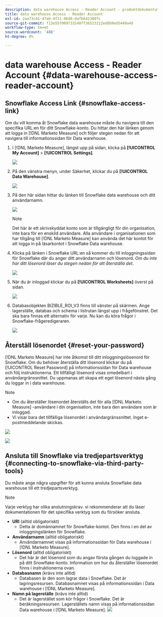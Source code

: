 ```yaml
---
description: data warehouse Access - Reader Account - produktdokumentation
title: data warehouse Access - Reader Account
exl-id: 2aa73c41-47ab-4f11-96d8-dafb642308fc
source-git-commit: f13e55f009f33140ff36523212ed8b9ed5449a4d
workflow-type: tm+mt
source-wordcount: '488'
ht-degree: 0%

---
```


# data warehouse Access - Reader Account {#data-warehouse-access-reader-account}

## Snowflake Access Link {#snowflake-access-link}

Om du vill komma åt Snowflake data warehouse måste du navigera till den specifika URL:en för ditt Snowflake-konto. Du hittar den här länken genom att logga in [!DNL Marketo Measure] och följer stegen nedan för att navigera till informationssidan för Data warehouse.

1. I [!DNL Marketo Measure], längst upp på sidan, klicka på **[!UICONTROL My Account]** > **[!UICONTROL Settings]**.

   ![](assets/data-warehouse-access-reader-account-1.png)

1. På den vänstra menyn, under Säkerhet, klickar du på **[!UICONTROL Data Warehouse]**.

   ![](assets/data-warehouse-access-reader-account-2.png)

1. På den här sidan hittar du länken till Snowflake data warehouse och ditt användarnamn.

   ![](assets/data-warehouse-access-reader-account-3.png)

   >[!NOTE]
   >
   >Det här är ett skrivskyddat konto som är tillgängligt för din organisation, inte bara för en enskild användare. Alla användare i organisationen som har tillgång till [!DNL Marketo Measure] kan använda det här kontot för att logga in på läsarkontot i Snowflake Data warehouse.

1. Klicka på länken i Snowflake URL:en så kommer du till inloggningssidan för Snowflake där du anger ditt användarnamn och lösenord. _Om du inte har ditt lösenord läser du stegen nedan för att återställa det_.

   ![](assets/data-warehouse-access-reader-account-4.png)

1. När du är inloggad klickar du på **[!UICONTROL Worksheets]** överst på sidan.

   ![](assets/data-warehouse-access-reader-account-5.png)

1. Databasobjekten BIZIBLE_ROI_V3 finns till vänster på skärmen. Ange lagerställe, databas och schema i listrutan längst upp i frågefönstret. Det ska bara finnas ett alternativ för varje. Nu kan du köra frågor i Snowflake-frågeredigeraren.

   ![](assets/data-warehouse-access-reader-account-6.png)

## Återställ lösenordet {#reset-your-password}

[!DNL Marketo Measure] har inte åtkomst till ditt inloggningslösenord för Snowflake. Om du behöver återställa ditt lösenord klickar du på [!UICONTROL Reset Password] på informationssidan för Data warehouse och följ instruktionerna. Ett tillfälligt lösenord visas omedelbart i användargränssnittet. Du uppmanas att skapa ett eget lösenord nästa gång du loggar in i data warehouse.

>[!NOTE]
>
>* Om du återställer lösenordet återställs det för alla [!DNL Marketo Measure] -användare i din organisation, inte bara den användare som är inloggad.
>* Vi visar bara det tillfälliga lösenordet i användargränssnittet. Inget e-postmeddelande skickas.


![](assets/data-warehouse-access-reader-account-7.png)

![](assets/data-warehouse-access-reader-account-8.png)

## Ansluta till Snowflake via tredjepartsverktyg {#connecting-to-snowflake-via-third-party-tools}

Du måste ange några uppgifter för att kunna ansluta Snowflake data warehouse till ett tredjepartsverktyg.

>[!NOTE]
>
>Varje verktyg har olika anslutningskrav. vi rekommenderar att du läser dokumentationen för det specifika verktyg som du försöker ansluta.

* **URI** (alltid obligatoriskt)
   * Detta är domännamnet för Snowflake-kontot.  Den finns i en del av inloggningslänken för Snowflake.
* **Användarnamn** (alltid obligatoriskt)
   * Användarnamnet visas på informationssidan för Data warehouse i [!DNL Marketo Measure].
* **Lösenord** (alltid obligatoriskt)
   * Det här är det lösenord som du angav första gången du loggade in på ditt Snowflake-konto.  Information om hur du återställer lösenordet finns i instruktionerna ovan.
* **Databasnamn** (krävs inte alltid)
   * Databasen är den som lagrar data i Snowflake. Det är lagringsresursen. Databasnamnet visas på informationssidan i Data warehouse i [!DNL Marketo Measure].
* **Namn på lagerställe** (krävs inte alltid)
   * Det är lagerstället som kör frågor i Snowflake. Det är beräkningsresursen.  Lagerställets namn visas på informationssidan Data warehouse i [!DNL Marketo Measure].
   ![](assets/data-warehouse-access-reader-account-9.png)
